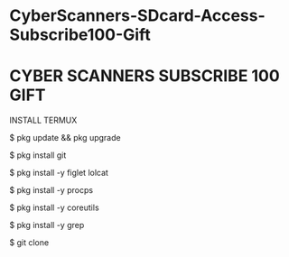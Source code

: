 # CyberScanners-SDcard-Access-Subscribe100-Gift

# CYBER SCANNERS SUBSCRIBE 100 GIFT

INSTALL TERMUX 

$ pkg update && pkg upgrade

$ pkg install git

$ pkg install -y figlet lolcat

$ pkg install -y procps

$ pkg install -y coreutils

$ pkg install -y grep

$ git clone 
